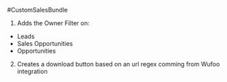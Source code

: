 #CustomSalesBundle

1) Adds the Owner Filter on:
- Leads
- Sales Opportunities
- Opportunities

2) Creates a download button based on an url regex comming from Wufoo integration


